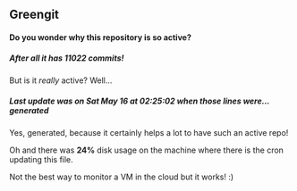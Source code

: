 ## Greengit

#### Do you wonder why this repository is so active?

##### After all it has 11022 commits!

But is it *really* active? Well...

##### Last update was on Sat May 16 at 02:25:02 when those lines were... generated

Yes, generated, because it certainly helps a lot to have such an active repo!

Oh and there was **24%** disk usage on the machine
where there is the cron updating this file.

Not the best way to monitor a VM in the cloud but it works! :)
